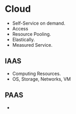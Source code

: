 # Cloud
- Self-Service on demand.
- Access
- Resource Pooling.
- Elastically.
- Measured Service.

## IAAS
- Computing Resources.
- OS, Storage, Networks, VM
## PAAS
- 
